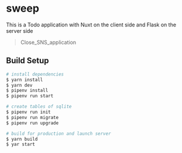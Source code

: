# sweep
This is a Todo application with Nuxt on the client side and Flask on the server side

> Close_SNS_application

## Build Setup

```zsh
# install dependencies
$ yarn install
$ yarn dev
$ pipenv install
$ pipenv run start

# create tables of sqlite
$ pipenv run init
$ pipenv run migrate
$ pipenv run upgrade

# build for production and launch server
$ yarn build
$ yar start


